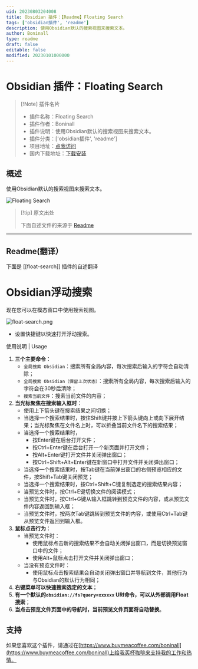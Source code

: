 ```yaml
---
uid: 20230803204008
title: Obsidian 插件：【Readme】Floating Search
tags: ['obsidian插件', 'readme']
description: 使用Obsidian默认的搜索视图来搜索文本。
author: Boninall
type: readme
draft: false
editable: false
modified: 20230101000000
---
```


# Obsidian 插件：Floating Search

> [!Note] 插件名片
> - 插件名称：Floating Search
> - 插件作者：Boninall
> - 插件说明：使用Obsidian默认的搜索视图来搜索文本。
> - 插件分类：['obsidian插件', 'readme']
> - 项目地址：[点我访问](https://github.com/Quorafind/Obsidian-Float-Search)
> - 国内下载地址：[下载安装](https://pkmer.cn/products/plugin/pluginMarket/?float-search)

## 概述

使用Obsidian默认的搜索视图来搜索文本。

![Floating Search](https://cdn.pkmer.cn/covers/float-search.png!pkmer)

> [!tip] 原文出处
> 
>下面自述文件的来源于 [Readme](https://ghproxy.net/https://raw.githubusercontent.com/Quorafind/Obsidian-Float-Search/master/README.md)
> 

---

## Readme(翻译）

下面是 [[float-search]] 插件的自述翻译


# Obsidian浮动搜索

现在您可以在模态窗口中使用搜索视图。

![float-search.png](media/img.png)

- 设置快捷键以快速打开浮动搜索。

使用说明 | Usage

1. **三个主要命令**：
    - `全局搜索 Obsidian`：搜索所有全局内容，每次搜索后输入的字符会自动清除；
    - `全局搜索 Obsidian（保留上次状态）`：搜索所有全局内容，每次搜索后输入的字符会在30秒后清除；
    - `搜索当前文件`：搜索当前文件的内容；
2. **当光标聚焦在搜索输入框时**：
    - 使用上下箭头键在搜索结果之间切换；
    - 当选择一个搜索结果时，按住Shift键并按上下箭头键向上或向下展开结果；当光标聚焦在文件名上时，可以折叠当前文件名下的搜索结果；
    - 当选择一个搜索结果时，
        - 按Enter键在后台打开文件；
        - 按Ctrl+Enter键在后台打开一个新页面并打开文件；
        - 按Alt+Enter键打开文件并关闭弹出窗口；
        - 按Ctrl+Shift+Alt+Enter键在新窗口中打开文件并关闭弹出窗口；
    - 当选择一个搜索结果时，按Tab键在当前弹出窗口的右侧预览相应的文件，按Shift+Tab键关闭预览；
    - 当选择一个搜索结果时，按Ctrl+Shift+C键复制选定的搜索结果内容；
    - 当预览文件时，按Ctrl+E键切换文件的阅读模式；
    - 当预览文件时，按Ctrl+G键从输入框跳转到预览文件的内容，或从预览文件内容返回到输入框；
    - 当预览文件时，按两次Tab键跳转到预览文件的内容，或使用Ctrl+Tab键从预览文件返回到输入框。
3. **鼠标点击行为**：
    - 当预览文件时：
        - 使用鼠标点击新的搜索结果不会自动关闭弹出窗口，而是切换预览窗口中的文件；
        - 使用Alt+鼠标点击打开文件并关闭弹出窗口；
    - 当没有预览文件时：
        - 使用鼠标点击搜索结果会自动关闭弹出窗口并导航到文件，其他行为与Obsidian的默认行为相同；
4. **右键菜单可以快速搜索选定的文本**；
5. **有一个默认的`obsidian://fs?query=xxxxxx` URI命令，可以从外部调用Float搜索**；
6. **当点击预览文件页面中的导航时，当前预览文件页面将自动替换**。

## 支持

如果您喜欢这个插件，请通过在[https://www.buymeacoffee.com/boninall](https://www.buymeacoffee.com/boninall)上给我买杯咖啡来支持我的工作和热情。





